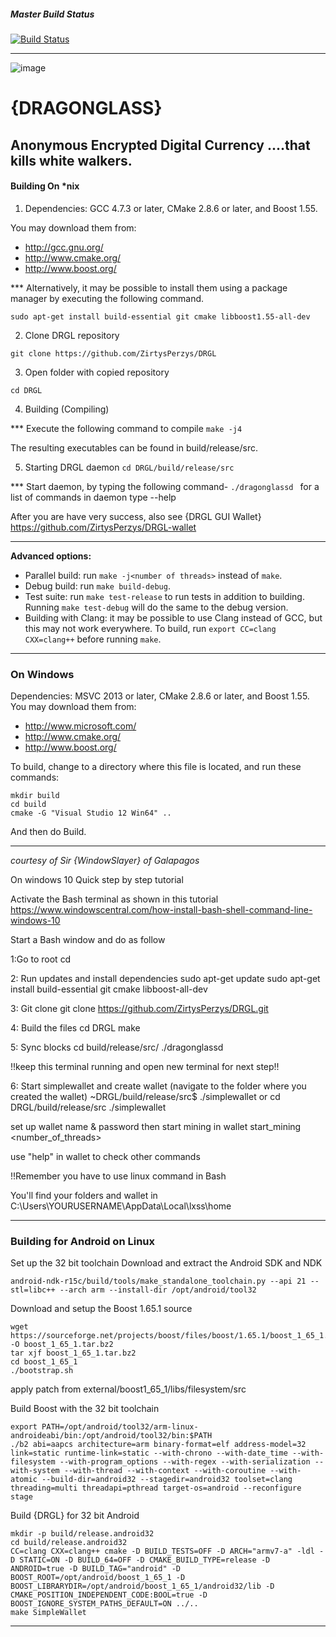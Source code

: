 ##### Master Build Status

[![Build Status](https://travis-ci.org/ZirtysPerzys/DRGL.svg?branch=master)](https://travis-ci.org/ZirtysPerzys/DRGL)

_______________________________________________________________________________________________________________

![image](https://raw.githubusercontent.com/ZirtysPerzys/DRGL-X/master/12164.png)  

# {DRAGONGLASS} 
## Anonymous Encrypted Digital Currency  ....that kills white walkers.
 

#### Building On *nix

1. Dependencies: GCC 4.7.3 or later, CMake 2.8.6 or later, and Boost 1.55.

You may download them from:

* http://gcc.gnu.org/
* http://www.cmake.org/
* http://www.boost.org/


*** Alternatively, it may be possible to install them using a package manager by
executing the following command.
 ```
 sudo apt-get install build-essential git cmake libboost1.55-all-dev
```

2. Clone DRGL repository
```
git clone https://github.com/ZirtysPerzys/DRGL
```
3. Open folder with copied repository

`cd DRGL`

4. Building (Compiling)

*** Execute the following command to compile
`
make -j4  
`

The resulting executables can be found in build/release/src.


5. Starting DRGL daemon
`
cd DRGL/build/release/src 
`

*** Start daemon, by typing the following command-
`
./dragonglassd 
`
for a list of commands in daemon type  --help


After you are have very success,
also see {DRGL GUI Wallet} 
https://github.com/ZirtysPerzys/DRGL-wallet


_________________________________________________________
**Advanced options:**

* Parallel build: run `make -j<number of threads>` instead of `make`.
* Debug build: run `make build-debug`.
* Test suite: run `make test-release` to run tests in addition to building. Running `make test-debug` will do the same to the debug version.
* Building with Clang: it may be possible to use Clang instead of GCC, but this may not work everywhere. To build, run `export CC=clang CXX=clang++` before running `make`.

**************************************************************************************************
### On Windows
Dependencies: MSVC 2013 or later, CMake 2.8.6 or later, and Boost 1.55. You may download them from:

* http://www.microsoft.com/
* http://www.cmake.org/
* http://www.boost.org/

To build, change to a directory where this file is located, and run these commands: 
```
mkdir build
cd build
cmake -G "Visual Studio 12 Win64" ..
```

And then do Build.
________________


*courtesy of Sir {WindowSlayer} of Galapagos*


On windows 10
Quick step by step tutorial


Activate the Bash terminal as shown in this tutorial
https://www.windowscentral.com/how-install-bash-shell-command-line-windows-10


Start a Bash window and do as follow

1:Go to root
cd

2: Run updates and install dependencies
sudo apt-get update
sudo apt-get install build-essential git cmake libboost-all-dev

3: Git clone
git clone https://github.com/ZirtysPerzys/DRGL.git

4: Build the files
cd DRGL
make

5: Sync blocks
cd build/release/src/
./dragonglassd

!!keep this terminal running and open new terminal for next step!!

6: Start simplewallet and create wallet (navigate to the folder where you created the wallet)
~DRGL/build/release/src$ ./simplewallet
or
cd DRGL/build/release/src
./simplewallet

set up wallet name & password
then start mining in wallet
start_mining <number_of_threads>

use "help" in wallet to check other commands

!!Remember you have to use linux command in Bash

You'll find your folders and wallet in
C:\Users\YOURUSERNAME\AppData\Local\lxss\home

**************************************************


### Building for Android on Linux

Set up the 32 bit toolchain
Download and extract the Android SDK and NDK
```
android-ndk-r15c/build/tools/make_standalone_toolchain.py --api 21 --stl=libc++ --arch arm --install-dir /opt/android/tool32
```

Download and setup the Boost 1.65.1 source
```
wget https://sourceforge.net/projects/boost/files/boost/1.65.1/boost_1_65_1.tar.bz2/download -O boost_1_65_1.tar.bz2
tar xjf boost_1_65_1.tar.bz2
cd boost_1_65_1
./bootstrap.sh
```
apply patch from external/boost1_65_1/libs/filesystem/src

Build Boost with the 32 bit toolchain
```
export PATH=/opt/android/tool32/arm-linux-androideabi/bin:/opt/android/tool32/bin:$PATH
./b2 abi=aapcs architecture=arm binary-format=elf address-model=32 link=static runtime-link=static --with-chrono --with-date_time --with-filesystem --with-program_options --with-regex --with-serialization --with-system --with-thread --with-context --with-coroutine --with-atomic --build-dir=android32 --stagedir=android32 toolset=clang threading=multi threadapi=pthread target-os=android --reconfigure stage
```

Build {DRGL} for 32 bit Android
```
mkdir -p build/release.android32
cd build/release.android32
CC=clang CXX=clang++ cmake -D BUILD_TESTS=OFF -D ARCH="armv7-a" -ldl -D STATIC=ON -D BUILD_64=OFF -D CMAKE_BUILD_TYPE=release -D ANDROID=true -D BUILD_TAG="android" -D BOOST_ROOT=/opt/android/boost_1_65_1 -D BOOST_LIBRARYDIR=/opt/android/boost_1_65_1/android32/lib -D CMAKE_POSITION_INDEPENDENT_CODE:BOOL=true -D BOOST_IGNORE_SYSTEM_PATHS_DEFAULT=ON ../..
make SimpleWallet
```
**************************************************

